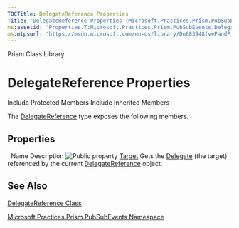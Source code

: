 ```yaml
---
TOCTitle: DelegateReference Properties
Title: 'DelegateReference Properties (Microsoft.Practices.Prism.PubSubEvents)'
ms:assetid: 'Properties.T:Microsoft.Practices.Prism.PubSubEvents.DelegateReference'
ms:mtpsurl: 'https://msdn.microsoft.com/en-us/library/Dn683948(v=PandP.50)'
---
```


Prism Class Library

DelegateReference Properties
============================

Include Protected Members
Include Inherited Members

The [DelegateReference](https://msdn.microsoft.com/t:microsoft.practices.prism.pubsubevents.delegatereference) type exposes the following members.

Properties
----------

<span id="propertyTableToggle"></span>
 
Name
Description
![](https://msdn.microsoft.com/en-us/Dn683948.pubproperty(en-us,PandP.50).gif "Public property")
[Target](https://msdn.microsoft.com/p:microsoft.practices.prism.pubsubevents.delegatereference.target)
Gets the [Delegate](http://msdn2.microsoft.com/en-us/library/y22acf51) (the target) referenced by the current [DelegateReference](https://msdn.microsoft.com/t:microsoft.practices.prism.pubsubevents.delegatereference) object.

See Also
--------

<span id="seeAlsoToggle"></span>
[DelegateReference Class](https://msdn.microsoft.com/t:microsoft.practices.prism.pubsubevents.delegatereference)

[Microsoft.Practices.Prism.PubSubEvents Namespace](https://msdn.microsoft.com/n:microsoft.practices.prism.pubsubevents)
